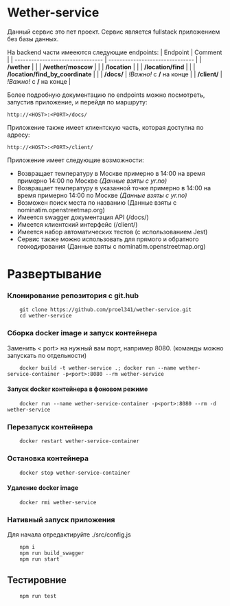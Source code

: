 # Wether-service
Данный сервис это пет проект. Сервис является fullstack приложением без базы данных.

На backend части имееются следующие endpoints:
| Endpoint                         | Comment                         |
| -------------------------------- | ------------------------------- |
| **/wether**                      |                                 |
| **/wether/moscow**               |                                 |
| **/location**                    |                                 |
| **/location/find**               |                                 |
| **/location/find_by_coordinate** |                                 |
| **/docs/**                       | *!Важно!* c **/** на конце      |
| **/client/**                     | *!Важно!* c **/** на конце      |

Более подробную документацию по endpoints можно посмотреть, запустив приложение, и перейдя по маршруту:

    http://<HOST>:<PORT>/docs/

Приложение также имеет клиентскую часть, которая доступна по адресу:

    http://<HOST>:<PORT>/client/

Приложение имеет следующие возможности:

- Возвращает температуру в Москве примерно в 14:00 на время примерно 14:00 по Москве
*(Данные взяты с yr.no)*
- Возвращает температуру в указанной точке примерно в 14:00 на время примерно 14:00 по Москве
*(Данные взяты с yr.no)*
- Возможен поиск места по названию (Данные взяты c nominatim.openstreetmap.org)
- Имеется swagger документация API (/docs/)
- Имеется клиентский интерфейс (/client/) 
- Имеется набор автоматических тестов (с использованием Jest)
- Сервис также можно использовать для прямого и обратного геокодирования (Данные взяты с nominatim.openstreetmap.org)

# Развертывание

### Клонирование репозитория с git.hub
```
    git clone https://github.com/proel341/wether-service.git
    cd wether-service
```

### Сборка docker image и запуск контейнера
Заменить < port> на нужный вам порт, например 8080.
(команды можно запускать по отдельности)
```
    docker build -t wether-service .; docker run --name wether-service-container -p<port>:8080 --rm wether-service
```
#### Запуск docker контейнера в фоновом режиме
```
    docker run --name wether-service-container -p<port>:8080 --rm -d wether-service
```

### Перезапуск контейнера
```
    docker restart wether-service-container
```

### Остановка контейнера
```
    docker stop wether-service-container
```
#### Удаление docker image
```
    docker rmi wether-service
```

### Нативный запуск приложения
Для начала отредактируйте ./src/config.js

```
    npm i
    npm run build_swagger
    npm run start
```


## Тестировние
```
    npm run test
```